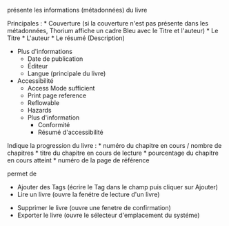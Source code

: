 présente les informations (métadonnées) du livre 

Principales : 
	* Couverture (si la couverture n'est pas présente dans les métadonnées, Thorium affiche un cadre Bleu avec le Titre et l'auteur)
	* Le Titre
	* L'auteur
	* Le résumé (Description)
* Plus d'informations
	* Date de publication
	* Éditeur
	* Langue (principale du livre)
* Accessibilité
	* Access Mode sufficient
	* Print page reference
	* Reflowable
	* Hazards
	* Plus d'information
		* Conformité
		* Résumé d'accessibilité

Indique la progression du livre : 
	* numéro du chapitre en cours / nombre de chapitres
	* titre du chapitre en cours de lecture 
	* pourcentage du chapitre en cours atteint
	* numéro de la page de référence

permet de 
* Ajouter des Tags (écrire le Tag dans le champ puis cliquer sur Ajouter)
* Lire un livre (ouvre la fenétre de lecture d'un livre)
- Supprimer le livre (ouvre une fenetre de confirmation)
- Exporter le livre (ouvre le sélecteur d'emplacement du systéme)
